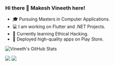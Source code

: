 ### Hi there 👋 Makesh Vineeth here!

- 🎓 Pursuing Masters in Computer Applications.
- 💻 I am working on Flutter and .NET Projects.
- 🌱 Currently learning Ethical Hacking.
- 🎯 Deployed high-quality apps on Play Store.

<!--
**MakeshVineeth/MakeshVineeth** is a ✨ _special_ ✨ repository because its `README.md` (this file) appears on your GitHub profile.

Here are some ideas to get you started:

- 👯 I’m looking to collaborate on ...
- 🤔 I’m looking for help with ...
- 💬 Ask me about ...
- 📫 How to reach me: ...
- 😄 Pronouns: ...
- ⚡ Fun fact: ...
-->

![Vineeth's GitHub Stats](https://github-readme-stats.vercel.app/api?username=MakeshVineeth&show_icons=true&include_all_commits=true&count_private=true&show_owner=true&border_radius=20)&nbsp;&nbsp;

![](https://komarev.com/ghpvc/?username=MakeshVineeth&color=green) ![](https://img.shields.io/twitter/follow/makesh_vineeth?style=social)
